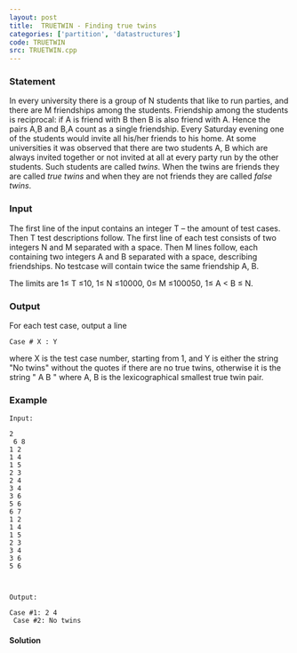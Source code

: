 ```yaml
---
layout: post
title:  TRUETWIN - Finding true twins
categories: ['partition', 'datastructures']
code: TRUETWIN
src: TRUETWIN.cpp
---
```


### **Statement**

In every university there is a group of N students that like to run parties,
and there are M friendships among the students. Friendship among the students
is reciprocal: if A is friend with B then B is also friend with A. Hence the
pairs A,B and B,A count as a single friendship. Every Saturday evening one of
the students would invite all his/her friends to his home. At some
universities it was observed that there are two students A, B which are always
invited together or not invited at all at every party run by the other
students. Such students are called _twins_. When the twins are friends they
are called _true twins_ and when they are not friends they are called _false
twins_.

### Input

The first line of the input contains an integer T – the amount of test
cases. Then T test descriptions follow. The first line of each test
consists of two integers N and M separated with a space. Then M
lines follow, each containing two integers A and B separated with a
space, describing friendships. No testcase will contain twice the same
friendship A, B.

The limits are 1≤ T ≤10, 1≤ N ≤10000, 0≤ M ≤100050, 1≤ A <
B ≤ N.

### Output

For each test case, output a line

    
    
    Case # X : Y

where X is the test case number, starting from 1, and Y is either the
string "No twins" without the quotes if there are no true twins, otherwise it
is the string " A B " where A, B is the lexicographical smallest true
twin pair.

### Example

    
    
    Input:
    2  
     6 8  
    1 2  
    1 4  
    1 5  
    2 3  
    2 4  
    3 4  
    3 6  
    5 6  
    6 7  
    1 2  
    1 4  
    1 5  
    2 3  
    3 4  
    3 6  
    5 6
    
    Output:
    Case #1: 2 4  
     Case #2: No twins
    



#### **Solution**



